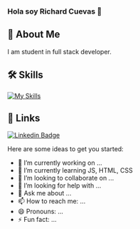 ### Hola soy Richard Cuevas 👋

## 🚀 About Me
I am student in full stack developer.

## 🛠 Skills

[![My Skills](https://skillicons.dev/icons?i=js,html,css,nodejs,vscode,git,github)](https://skillicons.dev)

## 🔗 Links
[![Linkedin Badge](https://img.shields.io/badge/-Linkedin-0077B5?style=plastic&logo=Linkedin&logoColor=white&link=https://www.linkedin.com/in/matias-sabbadini-0141a0218/)](https://www.linkedin.com/in/richard-cuevas-bb85bb237/)

<!--
**Richona/Richona** is a ✨ _special_ ✨ repository because its `README.md` (this file) appears on your GitHub profile.
-->
Here are some ideas to get you started:

- 🔭 I’m currently working on ...
- 🌱 I’m currently learning JS, HTML, CSS
- 👯 I’m looking to collaborate on ...
- 🤔 I’m looking for help with ...
- 💬 Ask me about ...
- 📫 How to reach me: ...
- 😄 Pronouns: ...
- ⚡ Fun fact: ...
